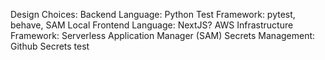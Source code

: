 Design Choices:
Backend Language: Python
Test Framework: pytest, behave, SAM Local
Frontend Language: NextJS?
AWS Infrastructure Framework: Serverless Application Manager (SAM)
Secrets Management: Github Secrets
test
